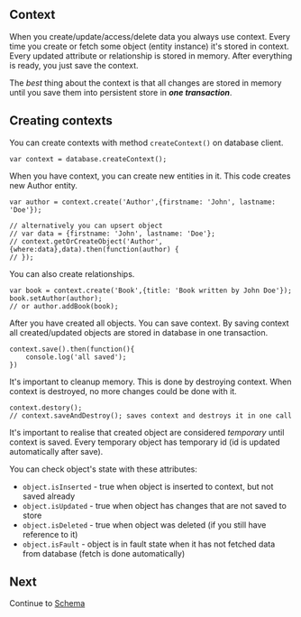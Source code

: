 ## Context

When you create/update/access/delete data you always use context. Every time you create or fetch some object (entity instance) it's stored in context. Every updated attribute or relationship is stored in memory. After everything is ready, you just save the context.

The *best* thing about the context is that all changes are stored in memory until you save them into persistent store in ***one transaction***.


## Creating contexts

You can create contexts with method `createContext()` on database client.

```
var context = database.createContext();
```

When you have context, you can create new entities in it. This code creates new Author entity. 

```
var author = context.create('Author',{firstname: 'John', lastname: 'Doe'});

// alternatively you can upsert object
// var data = {firstname: 'John', lastname: 'Doe'};
// context.getOrCreateObject('Author',{where:data},data).then(function(author) {
// });
```

You can also create relationships.

```
var book = context.create('Book',{title: 'Book written by John Doe'});
book.setAuthor(author);
// or author.addBook(book);
```

After you have created all objects. You can save context. By saving context all created/updated objects are stored in database in one transaction.

```
context.save().then(function(){
    console.log('all saved');
})
```

It's important to cleanup memory. This is done by destroying context. When context is destroyed, no more changes could be done with it.

```
context.destory();
// context.saveAndDestroy(); saves context and destroys it in one call
```


It's important to realise that created object are considered *temporary* until context is saved. Every temporary object has temporary id (id is updated automatically after save).

You can check object's state with these attributes:

- `object.isInserted` - true when object is inserted to context, but not saved already
- `object.isUpdated` - true when object has changes that are not saved to store
- `object.isDeleted` - true when object was deleted (if you still have reference to it)
- `object.isFault` - object is in fault state when it has not fetched data from database (fetch is done automatically)

## Next

Continue to [Schema](schema.md)